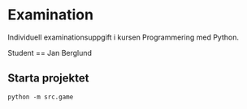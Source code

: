 # Examination

Individuell examinationsuppgift i kursen Programmering med Python.

Student == Jan Berglund

## Starta projektet

```commandline
python -m src.game
```
